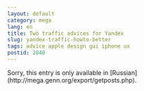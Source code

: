 ```yaml
---
layout: default
category: mega
lang: en
title: Two traffic advices for Yandex
slug: yandex-traffic-howto-better
tags: advice apple design gui iphone ux 
postid: 2840
---
```

<p>Sorry, this entry is only available in [Russian](http://mega.genn.org/export/getposts.php).</p>
